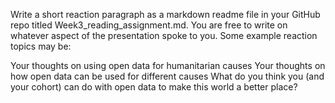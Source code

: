 Write a short reaction paragraph as a markdown readme file in your GitHub repo titled Week3_reading_assignment.md. You are free to write on whatever aspect of the presentation spoke to you. Some example reaction topics may be:

Your thoughts on using open data for humanitarian causes
Your thoughts on how open data can be used for different causes
What do you think you (and your cohort) can do with open data to make this world a better place?
